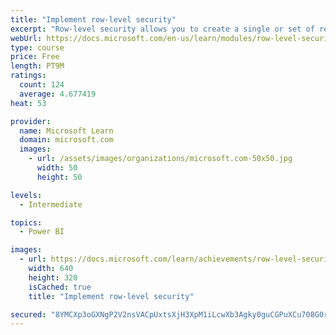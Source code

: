 ```yaml
---
title: "Implement row-level security"
excerpt: "Row-level security allows you to create a single or set of reports that targets data for a specific user. For instance, you can create a single report where a salesperson can only see their individual sales transactions and not the transactions of someone else. RLS can be implemented using either a static or dynamic method and you will learn both here. You will also see how Power BI simplifies testing RLS in both Power BI Desktop and the Power BI service."
webUrl: https://docs.microsoft.com/en-us/learn/modules/row-level-security-power-bi/
type: course
price: Free
length: PT9M
ratings:
  count: 124
  average: 4.677419
heat: 53

provider:
  name: Microsoft Learn
  domain: microsoft.com
  images:
    - url: /assets/images/organizations/microsoft.com-50x50.jpg
      width: 50
      height: 50

levels:
  - Intermediate

topics:
  - Power BI

images:
  - url: https://docs.microsoft.com/learn/achievements/row-level-security-power-bi-social.png
    width: 640
    height: 320
    isCached: true
    title: "Implement row-level security"

secured: "8YMCXp3oGXNgP2V2nsVACpUxtsXjH3XpM1iLcwXb3Agky0guCGPuXCu708G0rsdUkYwNf2Y1eqReEk7PN1h23Vfv+/iaquJH//MUFBlMGpV6MQmJTURXXmU0+ZVAqXb35uVPsjem8Jkz/Q7LL3bROj2KG+BbCjViocKPKaIC3acamxlWpu37wH5Jd+UhzNL6tTeOi7Nq8y6aS6ueYRsNwb3DtbVOVJq/CjYEviCgulLCDQogiqBC6CLtX9B3r+HQIS+66UDTkV/HF0TZAgktYwPTRs+MNNDLSdAgrSnFQPMDIlwZMP4M8NN4UK0tPCRt6UExKXK+eSLAuChJzZUg0fztb6XlpnrkqZD++pbumot1wqr4GwCd633suI1dqrAIffQbwJ3foq5lzU+V4uQ0lA==;9IPS7P8Qa3T39yHuFOcLxQ=="
---
```


